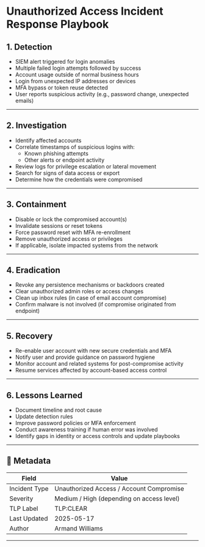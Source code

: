 # Unauthorized Access Incident Response Playbook

## 1. Detection

- SIEM alert triggered for login anomalies 
- Multiple failed login attempts followed by success 
- Account usage outside of normal business hours
- Login from unexpected IP addresses or devices
- MFA bypass or token reuse detected
- User reports suspicious activity (e.g., password change, unexpected emails)

---

## 2. Investigation

- Identify affected accounts
- Correlate timestamps of suspicious logins with:
  - Known phishing attempts
  - Other alerts or endpoint activity
- Review logs for privilege escalation or lateral movement
- Search for signs of data access or export
- Determine how the credentials were compromised 
  
---

## 3. Containment

- Disable or lock the compromised account(s)
- Invalidate sessions or reset tokens
- Force password reset with MFA re-enrollment
- Remove unauthorized access or privileges
- If applicable, isolate impacted systems from the network

---

## 4. Eradication

- Revoke any persistence mechanisms or backdoors created
- Clear unauthorized admin roles or access changes
- Clean up inbox rules (in case of email account compromise)
- Confirm malware is not involved (if compromise originated from endpoint)

---

## 5. Recovery

- Re-enable user account with new secure credentials and MFA
- Notify user and provide guidance on password hygiene
- Monitor account and related systems for post-compromise activity
- Resume services affected by account-based access control

---

## 6. Lessons Learned

- Document timeline and root cause 
- Update detection rules 
- Improve password policies or MFA enforcement
- Conduct awareness training if human error was involved
- Identify gaps in identity or access controls and update playbooks

---

## 📂 Metadata

| Field         | Value                                          |
|---------------|-------------------------------------------------|
| Incident Type | Unauthorized Access / Account Compromise        |
| Severity      | Medium / High (depending on access level)       |
| TLP Label     | TLP:CLEAR                                       |
| Last Updated  | 2025-05-17                                      |
| Author        | Armand Williams                                 |

---
